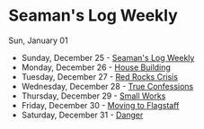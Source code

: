 # Seaman's Log Weekly 

Sun, January 01


* Sunday, December 25 - [Seaman's Log Weekly ](12-25)
* Monday, December 26 - [House Building](12-26)
* Tuesday, December 27 - [Red Rocks Crisis](12-27)
* Wednesday, December 28 - [True Confessions](12-28)
* Thursday, December 29 - [Small Works](12-29)
* Friday, December 30 - [Moving to Flagstaff](12-30)
* Saturday, December 31 - [ Danger](12-31)

